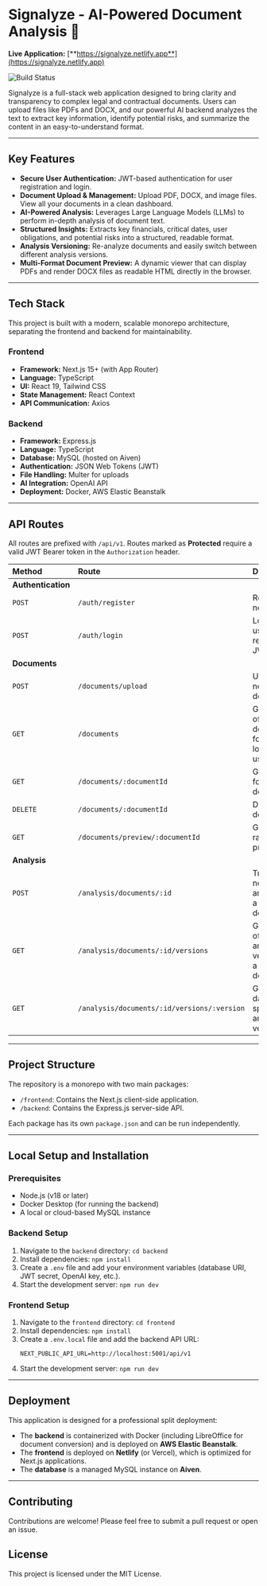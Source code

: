 # Signalyze - AI-Powered Document Analysis 🚀

**Live Application:** [**https://signalyze.netlify.app**](https://signalyze.netlify.app)

![Build Status](https://img.shields.io/badge/build-passing-brightgreen)

Signalyze is a full-stack web application designed to bring clarity and transparency to complex legal and contractual documents. Users can upload files like PDFs and DOCX, and our powerful AI backend analyzes the text to extract key information, identify potential risks, and summarize the content in an easy-to-understand format.

---
## Key Features

* **Secure User Authentication:** JWT-based authentication for user registration and login.
* **Document Upload & Management:** Upload PDF, DOCX, and image files. View all your documents in a clean dashboard.
* **AI-Powered Analysis:** Leverages Large Language Models (LLMs) to perform in-depth analysis of document text.
* **Structured Insights:** Extracts key financials, critical dates, user obligations, and potential risks into a structured, readable format.
* **Analysis Versioning:** Re-analyze documents and easily switch between different analysis versions.
* **Multi-Format Document Preview:** A dynamic viewer that can display PDFs and render DOCX files as readable HTML directly in the browser.

---
## Tech Stack

This project is built with a modern, scalable monorepo architecture, separating the frontend and backend for maintainability.

### **Frontend**
* **Framework:** Next.js 15+ (with App Router)
* **Language:** TypeScript
* **UI:** React 19, Tailwind CSS
* **State Management:** React Context
* **API Communication:** Axios

### **Backend**
* **Framework:** Express.js
* **Language:** TypeScript
* **Database:** MySQL (hosted on Aiven)
* **Authentication:** JSON Web Tokens (JWT)
* **File Handling:** Multer for uploads
* **AI Integration:** OpenAI API
* **Deployment:** Docker, AWS Elastic Beanstalk

---
## API Routes

All routes are prefixed with `/api/v1`. Routes marked as **Protected** require a valid JWT Bearer token in the `Authorization` header.

| Method | Route | Description | Protected |
| :--- | :--- | :--- | :--- |
| **Authentication** | | | |
| `POST` | `/auth/register` | Registers a new user. | No |
| `POST` | `/auth/login` | Logs in a user and returns a JWT. | No |
| **Documents** | | | |
| `POST` | `/documents/upload` | Uploads a new document. | Yes |
| `GET` | `/documents` | Gets a list of all documents for the logged-in user. | Yes |
| `GET` | `/documents/:documentId` | Gets details for a single document. | Yes |
| `DELETE`| `/documents/:documentId` | Deletes a document. | Yes |
| `GET` | `/documents/preview/:documentId`| Gets the raw file for previewing. | Yes |
| **Analysis** | | | |
| `POST` | `/analysis/documents/:id` | Triggers a new analysis for a document. | Yes |
| `GET` | `/analysis/documents/:id/versions` | Gets a list of all analysis versions for a document. | Yes |
| `GET` | `/analysis/documents/:id/versions/:version` | Gets the data for a specific analysis version. | Yes |

---
## Project Structure

The repository is a monorepo with two main packages:
* `/frontend`: Contains the Next.js client-side application.
* `/backend`: Contains the Express.js server-side API.

Each package has its own `package.json` and can be run independently.

---
## Local Setup and Installation

### **Prerequisites**
* Node.js (v18 or later)
* Docker Desktop (for running the backend)
* A local or cloud-based MySQL instance

### **Backend Setup**
1.  Navigate to the `backend` directory: `cd backend`
2.  Install dependencies: `npm install`
3.  Create a `.env` file and add your environment variables (database URI, JWT secret, OpenAI key, etc.).
4.  Start the development server: `npm run dev`

### **Frontend Setup**
1.  Navigate to the `frontend` directory: `cd frontend`
2.  Install dependencies: `npm install`
3.  Create a `.env.local` file and add the backend API URL:
    ```
    NEXT_PUBLIC_API_URL=http://localhost:5001/api/v1
    ```
4.  Start the development server: `npm run dev`

---
## Deployment

This application is designed for a professional split deployment:
* The **backend** is containerized with Docker (including LibreOffice for document conversion) and is deployed on **AWS Elastic Beanstalk**.
* The **frontend** is deployed on **Netlify** (or Vercel), which is optimized for Next.js applications.
* The **database** is a managed MySQL instance on **Aiven**.

---
## Contributing

Contributions are welcome! Please feel free to submit a pull request or open an issue.

## License

This project is licensed under the MIT License.